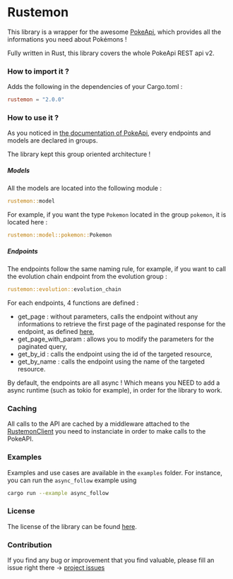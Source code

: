 # Rustemon

This library is a wrapper for the awesome [PokeApi](https://pokeapi.co), which provides all the informations you need about Pokémons !

Fully written in Rust, this library covers the whole PokeApi REST api v2.

### How to import it ?

Adds the following in the dependencies of your Cargo.toml :

```toml
rustemon = "2.0.0"
```

### How to use it ?

As you noticed in [the documentation of PokeApi](https://pokeapi.co/docs/v2), every endpoints and models are declared in groups.

The library kept this group oriented architecture !

##### Models

All the models are located into the following module :

```rust
rustemon::model
```

For example, if you want the type `Pokemon` located in the group `pokemon`, it is located here :

```rust
rustemon::model::pokemon::Pokemon
```

##### Endpoints

The endpoints follow the same naming rule, for example, if you want to call the evolution chain 
endpoint from the evolution group :

```rust
rustemon::evolution::evolution_chain
```

For each endpoints, 4 functions are defined :

* get_page : without parameters, calls the endpoint without any informations to retrieve the first page of the paginated response for the endpoint, as defined [here](https://pokeapi.co/docs/v2#resource-listspagination-section),
* get_page_with_param : allows you to modify the parameters for the paginated query,
* get_by_id : calls the endpoint using the id of the targeted resource,
* get_by_name : calls the endpoint using the name of the targeted resource.

By default, the endpoints are all async ! Which means you NEED to add a async runtime (such as tokio for example), in order for 
the library to work.

### Caching

All calls to the API are cached by a middleware attached to the [RustemonClient](src/client.rs) you need to instanciate in order
to make calls to the PokeAPI.

### Examples

Examples and use cases are available in the `examples` folder. For instance, you can run the `async_follow` example using 

```bash
cargo run --example async_follow
```

### License

The license of the library can be found [here](LICENSE).
  
### Contribution

If you find any bug or improvement that you find valuable, please fill an issue right there -> [project issues](https://github.com/mlemesle/rustemon/issues)
